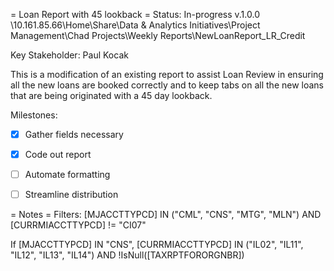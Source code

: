= Loan Report with 45 lookback =
Status: In-progress
v.1.0.0
\\10.161.85.66\Home\Share\Data & Analytics Initiatives\Project Management\Chad Projects\Weekly Reports\NewLoanReport_LR_Credit


Key Stakeholder: Paul Kocak

This is a modification of an existing report to assist Loan Review in ensuring all the new loans are booked correctly
and to keep tabs on all the new loans that are being originated with a 45 day lookback.

Milestones:
- [x] Gather fields necessary
- [x] Code out report
- [ ] Automate formatting
- [ ] Streamline distribution


= Notes =
Filters:
[MJACCTTYPCD] IN ("CML", "CNS", "MTG", "MLN") 
AND 
[CURRMIACCTTYPCD] != "CI07"

If [MJACCTTYPCD] IN "CNS", [CURRMIACCTTYPCD] IN ("IL02", "IL11", "IL12", "IL13", "IL14") 
AND 
!IsNull([TAXRPTFORORGNBR])
